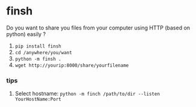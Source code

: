 # finsh
Do you want to share you files from your computer using HTTP (based on python) easily ?

1) `pip install finsh`
2) `cd /anywhere/you/want`
3) `python -m finsh .`
4) `wget http://yourip:8000/share/yourfilename`

### tips
1) Select hostname: `python -m finch /path/to/dir --listen YourHostName:Port`
